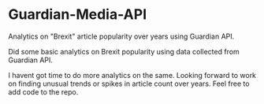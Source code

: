 # Guardian-Media-API
Analytics on "Brexit" article popularity over years using Guardian API.

Did some basic analytics on Brexit popularity using data collected from Guardian API.

I havent got time to do more analytics on the same. Looking forward to work on finding unusual trends or spikes in article count over years.
Feel free to add code to the repo.




